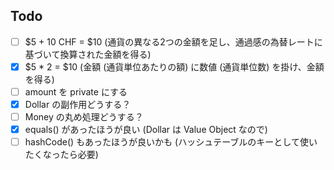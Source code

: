 Todo
------------
- [ ] $5 + 10 CHF = $10 (通貨の異なる2つの金額を足し、通過感の為替レートに基づいて換算された金額を得る)
- [x] $5 * 2 = $10 (金額 (通貨単位あたりの額) に数値 (通貨単位数) を掛け、金額を得る)
- [ ] amount を private にする
- [x] Dollar の副作用どうする？
- [ ] Money の丸め処理どうする？
- [x] equals() があったほうが良い (Dollar は Value Object なので)
- [ ] hashCode() もあったほうが良いかも (ハッシュテーブルのキーとして使いたくなったら必要)